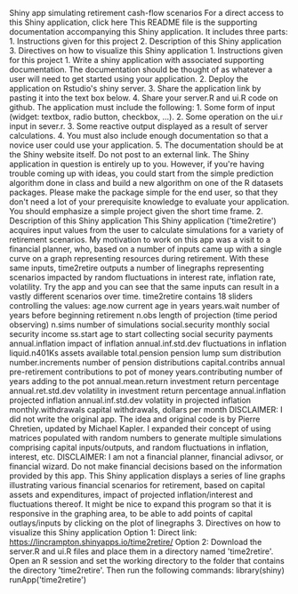 Shiny app simulating retirement cash-flow scenarios For a direct access to this Shiny application, click here This README file is the supporting documentation accompanying this Shiny application. It includes three parts: 1. Instructions given for this project 2. Description of this Shiny application 3. Directives on how to visualize this Shiny application 1. Instructions given for this project 1. Write a shiny application with associated supporting documentation. The documentation should be thought of as whatever a user will need to get started using your application. 2. Deploy the application on Rstudio's shiny server. 3. Share the application link by pasting it into the text box below. 4. Share your server.R and ui.R code on github. The application must include the following: 1. Some form of input (widget: textbox, radio button, checkbox, ...). 2. Some operation on the ui.r input in sever.r. 3. Some reactive output displayed as a result of server calculations. 4. You must also include enough documentation so that a novice user could use your application. 5. The documentation should be at the Shiny website itself. Do not post to an external link. The Shiny application in question is entirely up to you. However, if you're having trouble coming up with ideas, you could start from the simple prediction algorithm done in class and build a new algorithm on one of the R datasets packages. Please make the package simple for the end user, so that they don't need a lot of your prerequisite knowledge to evaluate your application. You should emphasize a simple project given the short time frame. 2. Description of this Shiny application This Shiny application ('time2retire') acquires input values from the user to calculate simulations for a variety of retirement scenarios. My motivation to work on this app was a visit to a financial planner, who, based on a number of inputs came up with a single curve on a graph representing resources during retirement. With these same inputs, time2retire outputs a number of linegraphs representing scenarios impacted by random fluctuations in interest rate, inflation rate, volatility. Try the app and you can see that the same inputs can result in a vastly different scenarios over time. time2retire contains 18 sliders controlling the values: age.now current age in years years.wait number of years before beginning retirement n.obs length of projection (time period observing) n.sims number of simulations social.security monthly social security income ss.start age to start collecting social security payments annual.inflation impact of inflation annual.inf.std.dev fluctuations in inflation liquid.n401Ks assets available total.pension pension lump sum distribution number.increments number of pension distributions capital.contribs annual pre-retirement contributions to pot of money years.contributing number of years adding to the pot annual.mean.return investment return percentage annual.ret.std.dev volatility in investment return percentage annual.inflation projected inflation annual.inf.std.dev volatiity in projected inflation monthly.withdrawals capital withdrawals, dollars per month DISCLAIMER: I did not write the original app. The idea and original code is by Pierre Chretien, updated by Michael Kapler. I expanded their concept of using matrices populated with random numbers to generate multiple simulations comprising capital inputs/outputs, and random fluctuations in inflation, interest, etc. DISCLAIMER: I am not a financial planner, financial adivsor, or financial wizard. Do not make financial decisions based on the information provided by this app. This Shiny application displays a series of line graphs illustrating various financial scenarios for retirement, based on capital assets and expenditures, impact of projected inflation/interest and fluctuations thereof. It might be nice to expand this program so that it is responsive in the graphing area, to be able to add points of capital outlays/inputs by clicking on the plot of linegraphs 3. Directives on how to visualize this Shiny application Option 1: Direct link: https://lincrampton.shinyapps.io/time2retire/ Option 2: Download the server.R and ui.R files and place them in a directory named 'time2retire'. Open an R session and set the working directory to the folder that contains the directory 'time2retire'. Then run the following commands: library(shiny) runApp('time2retire')
